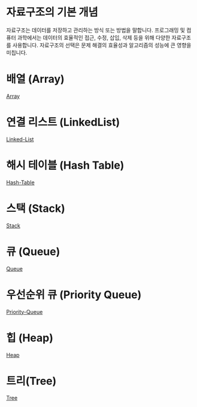 # 자료구조의 기본 개념

자료구조는 데이터를 저장하고 관리하는 방식 또는 방법을 말합니다.
프로그래밍 및 컴퓨터 과학에서는 데이터의 효율적인 접근, 수정, 삽입, 삭제 등을 위해 다양한 자료구조를 사용합니다. 자료구조의 선택은 문제 해결의 효율성과 알고리즘의 성능에 큰 영향을 미칩니다.

# 배열 (Array)
[Array](Array.md)

# 연결 리스트 (LinkedList)
[Linked-List](Linked-List.md)

# 해시 테이블 (Hash Table)
[Hash-Table](Hash-Table.md)

# 스택 (Stack)
[Stack](Stack.md)

# 큐 (Queue)
[Queue](Queue.md)

# 우선순위 큐 (Priority Queue)
[Priority-Queue](Priority-Queue.md)

# 힙 (Heap)
[Heap](Heap.md)

# 트리(Tree)
[Tree](./Tree/README.md)